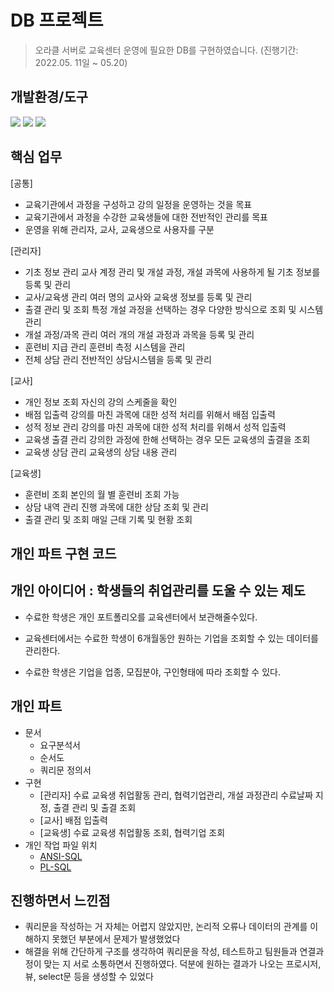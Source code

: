 
# DB 프로젝트
> 오라클 서버로 교육센터 운영에 필요한 DB를 구현하였습니다. (진행기간: 2022.05. 11일 ~ 05.20)

## 개발환경/도구

<img src="https://img.shields.io/badge/Oracle Database 11g-F80000?style=for-the-badge&logo=Oracle&logoColor=white"> <img src="https://img.shields.io/badge/eXERD-7952B3?style=for-the-badge&logo=Bootstrap-7952B3&logoColor=white"> <img src="https://img.shields.io/badge/SQL Developer-4169E1?style=for-the-badge&logo=SQL Developer-4169E1&logoColor=white">
  
## 핵심 업무

[공통]
- 교육기관에서 과정을 구성하고 강의 일정을 운영하는 것을 목표
- 교육기관에서 과정을 수강한 교육생들에 대한 전반적인 관리를 목표
- 운영을 위해 관리자, 교사, 교육생으로 사용자를 구분

[관리자]
- 기초 정보 관리	교사 계정 관리 및 개설 과정, 개설 과목에 사용하게 될 기초 정보를 등록 및 관리
- 교사/교육생 관리	여러 명의 교사와 교육생 정보를 등록 및 관리
- 출결 관리 및 조회	특정 개설 과정을 선택하는 경우 다양한 방식으로 조회 및 시스템 관리
- 개설 과정/과목 관리	여러 개의 개설 과정과 과목을 등록 및 관리
- 훈련비 지급 관리	훈련비 측정 시스템을 관리
- 전체 상담 관리	전반적인 상담시스템을 등록 및 관리

[교사]
- 개인 정보 조회	자신의 강의 스케줄을 확인
- 배점 입출력	강의를 마친 과목에 대한 성적 처리를 위해서 배점 입출력
- 성적 정보 관리	강의를 마친 과목에 대한 성적 처리를 위해서 성적 입출력
- 교육생 출결 관리	강의한 과정에 한해 선택하는 경우 모든 교육생의 출결을 조회
- 교육생 상담 관리	교육생의 상담 내용 관리

[교육생]
- 훈련비 조회	본인의 월 별 훈련비 조회 가능
- 상담 내역 관리	진행 과목에 대한 상담 조회 및 관리
- 출결 관리 및 조회	매일 근태 기록 및 현황 조회


## 개인 파트 구현 코드


## 개인 아이디어 : 학생들의 취업관리를 도울 수 있는 제도 

- 수료한 학생은 개인 포트폴리오를 교육센터에서 보관해줄수있다.

- 교육센터에서는 수료한 학생이 6개월동안 원하는 기업을 조회할 수 있는 데이터를 관리한다.

- 수료한 학생은 기업을 업종, 모집분야, 구인형태에 따라 조회할 수 있다.

## 개인 파트
- 문서
  - 요구분석서
  - 순서도
  - 쿼리문 정의서
- 구현
  - [관리자] 수료 교육생 취업활동 관리, 협력기업관리, 개설 과정관리 수료날짜 지정, 출결 관리 및 출결 조회
  - [교사] 배점 입출력
  - [교육생] 수료 교육생 취업활동 조회, 협력기업 조회
- 개인 작업 파일 위치  
  - [ANSI-SQL](https://github.com/chickenpop/EducationFacilityOperation/tree/master/6.%EC%BF%BC%EB%A6%AC%EB%AC%B8/ANSI)
  - [PL-SQL](https://github.com/chickenpop/EducationFacilityOperation/tree/master/6.%EC%BF%BC%EB%A6%AC%EB%AC%B8/PL)

## 진행하면서 느낀점
- 쿼리문을 작성하는 거 자체는 어렵지 않았지만, 논리적 오류나 데이터의 관계를 이해하지 못했던 부분에서 문제가 발생했었다
- 해결을 위해 간단하게 구조를 생각하여 쿼리문을 작성, 테스트하고 팀원들과 연결과정이 맞는 지 서로 소통하면서 진행하였다. 덕분에 원하는 결과가 나오는 프로시저, 뷰, select문 등을 생성할 수 있었다
